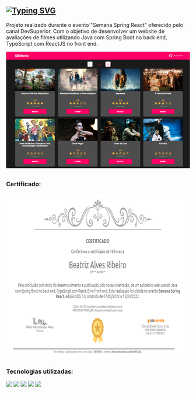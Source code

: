 <h2> <a href="https://git.io/typing-svg"><img src="https://readme-typing-svg.herokuapp.com/?color=e269c7&size=30&center=true&vCenter=true&font=Paytone+One&duration=1&repeat=false&random=false&width=1000&lines=DS+Movie" alt="Typing SVG" /></a></h2>

Projeto realizado durante o evento "Semana Spring React" oferecido pelo canal DevSuperior. Com o objetivo de desenvolver um website de avaliações de filmes utilizando Java com Spring Boot no back end, TypeScript com ReactJS no front end.

<div align="center">
     <img src="img/ProjDSMovie.png">
</div>

##

### Certificado:
<div align="center">
     <img height="450" src="img/certificado.png">
</div>

### Tecnologias utilizadas:
<div >
     <img src="https://img.shields.io/badge/react-%2320232a.svg?style=for-the-badge&logo=react&logoColor=%2361DAFB" />
     <img src="https://img.shields.io/badge/Java-ED8B00?style=for-the-badge&logo=openjdk&logoColor=white"/> 
     <img src="https://img.shields.io/badge/spring-%236DB33F.svg?style=for-the-badge&logo=spring&logoColor=white" />
     <img src="https://img.shields.io/badge/typescript-%23007ACC.svg?style=for-the-badge&logo=typescript&logoColor=white"/> 
     <img src="https://img.shields.io/badge/VS%20Code-0078d7.svg?style=for-the-badge&logo=visual-studio-code&logoColor=white"/>
</div>

